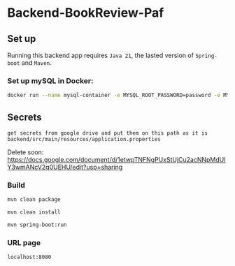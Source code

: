 # Backend-BookReview-Paf

## Set up

Running this backend app requires `Java 21`, the lasted version of `Spring-boot` and `Maven`.

### Set up mySQL in Docker:

```bash
docker run --name mysql-container -e MYSQL_ROOT_PASSWORD=password -e MYSQL_DATABASE=bookreview -p 3306:3306 -d mysql
```
## Secrets

```
get secrets from google drive and put them on this path as it is
backend/src/main/resources/application.properties
```
Delete soon:
https://docs.google.com/document/d/1etwpTNFNgPUxStUjCu2acNNpMdUIY3wmANcV2q0UEHU/edit?usp=sharing

### Build

```bash
mvn clean package
```

```bash
mvn clean install
```

```bash
mvn spring-boot:run
```

### URL page

```
localhost:8080
```
